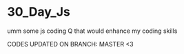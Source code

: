 # 30_Day_Js
umm some js coding Q that would enhance my coding skills

CODES UPDATED  ON BRANCH: MASTER <3
